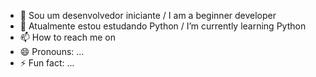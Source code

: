 - 👋 Sou um desenvolvedor iniciante / I am a beginner developer
- 🌱 Atualmente estou estudando Python / I’m currently learning Python
- 📫 How to reach me on 
- 😄 Pronouns: ...
- ⚡ Fun fact: ...
